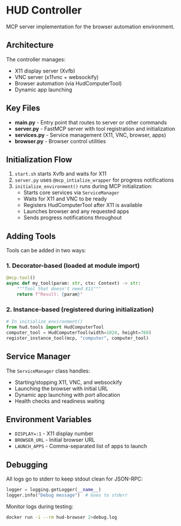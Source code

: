# HUD Controller

MCP server implementation for the browser automation environment.

## Architecture

The controller manages:
- X11 display server (Xvfb)
- VNC server (x11vnc + websockify)
- Browser automation (via HudComputerTool)
- Dynamic app launching

## Key Files

- **__main__.py** - Entry point that routes to server or other commands
- **server.py** - FastMCP server with tool registration and initialization
- **services.py** - Service management (X11, VNC, browser, apps)
- **browser.py** - Browser control utilities

## Initialization Flow

1. `start.sh` starts Xvfb and waits for X11
2. `server.py` uses `@mcp_intialize_wrapper` for progress notifications
3. `initialize_environment()` runs during MCP initialization:
   - Starts core services via `ServiceManager`
   - Waits for X11 and VNC to be ready
   - Registers HudComputerTool after X11 is available
   - Launches browser and any requested apps
   - Sends progress notifications throughout

## Adding Tools

Tools can be added in two ways:

### 1. Decorator-based (loaded at module import)
```python
@mcp.tool()
async def my_tool(param: str, ctx: Context) -> str:
    """Tool that doesn't need X11"""
    return f"Result: {param}"
```

### 2. Instance-based (registered during initialization)
```python
# In initialize_environment()
from hud.tools import HudComputerTool
computer_tool = HudComputerTool(width=1024, height=768)
register_instance_tool(mcp, "computer", computer_tool)
```

## Service Manager

The `ServiceManager` class handles:
- Starting/stopping X11, VNC, and websockify
- Launching the browser with initial URL
- Dynamic app launching with port allocation
- Health checks and readiness waiting

## Environment Variables

- `DISPLAY=:1` - X11 display number
- `BROWSER_URL` - Initial browser URL
- `LAUNCH_APPS` - Comma-separated list of apps to launch

## Debugging

All logs go to stderr to keep stdout clean for JSON-RPC:
```python
logger = logging.getLogger(__name__)
logger.info("Debug message")  # Goes to stderr
```

Monitor logs during testing:
```bash
docker run -i --rm hud-browser 2>debug.log
``` 